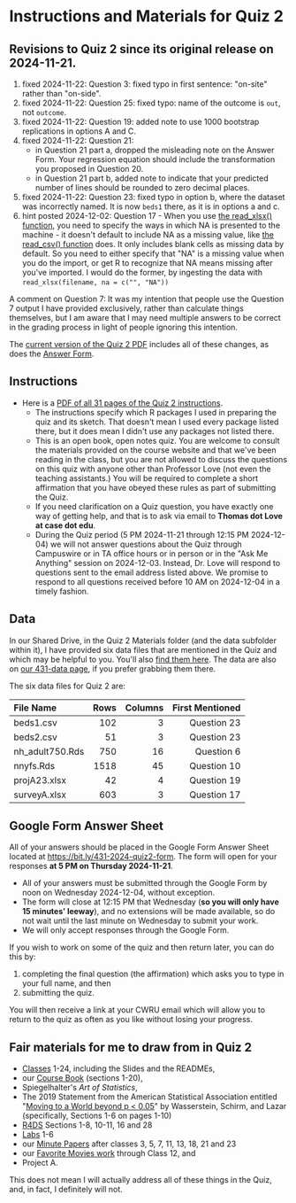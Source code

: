 # Instructions and Materials for Quiz 2

## Revisions to Quiz 2 since its original release on 2024-11-21.

1. fixed 2024-11-22: Question 3: fixed typo in first sentence: "on-site" rather than "on-side".
2. fixed 2024-11-22: Question 25: fixed typo: name of the outcome is `out`, not `outcome`.
3. fixed 2024-11-22: Question 19: added note to use 1000 bootstrap replications in options A and C.
4. fixed 2024-11-22: Question 21:
    - in Question 21 part a, dropped the misleading note on the Answer Form. Your regression equation should include the transformation you proposed in Question 20.
    - in Question 21 part b, added note to indicate that your predicted number of lines should be rounded to zero decimal places.
5. fixed 2024-11-22: Question 23: fixed typo in option b, where the dataset was incorrectly named. It is now `beds1` there, as it is in options a and c.
6. hint posted 2024-12-02: Question 17 - When you use [the read_xlsx() function](https://readxl.tidyverse.org/reference/read_excel.html), you need to specify the ways in which NA is presented to the machine - it doesn't default to include NA as a missing value, like [the read_csv() function](https://readr.tidyverse.org/reference/read_delim.html) does. It only includes blank cells as missing data by default. So you need to either specify that "NA" is a missing value when you do the import, or get R to recognize that NA means missing after you've imported. I would do the former, by ingesting the data with `read_xlsx(filename, na = c("", "NA"))`

A comment on Question 7: It was my intention that people use the Question 7 output I have provided exclusively, rather than calculate things themselves, but I am aware that I may need multiple answers to be correct in the grading process in light of people ignoring this intention.

The [current version of the Quiz 2 PDF](https://github.com/THOMASELOVE/431-quizzes-2024/blob/main/quiz2/431-2024-quiz2.pdf) includes all of these changes, as does the [Answer Form](https://bit.ly/431-2024-quiz2-form).

## Instructions

- Here is a [PDF of all 31 pages of the Quiz 2 instructions](https://github.com/THOMASELOVE/431-quizzes-2024/blob/main/quiz2/431-2024-quiz2.pdf). 
    - The instructions specify which R packages I used in preparing the quiz and its sketch. That doesn't mean I used every package listed there, but it does mean I didn't use any packages not listed there.
    - This is an open book, open notes quiz. You are welcome to consult the materials provided on the course website and that we've been reading in the class, but you are not allowed to discuss the questions on this quiz with anyone other than Professor Love (not even the teaching assistants.) You will be required to complete a short affirmation that you have obeyed these rules as part of submitting the Quiz.
    - If you need clarification on a Quiz question, you have exactly one way of getting help, and that is to ask via email to **Thomas dot Love at case dot edu**.
    - During the Quiz period (5 PM 2024-11-21 through 12:15 PM 2024-12-04) we will not answer questions about the Quiz through Campuswire or in TA office hours or in person or in the "Ask Me Anything" session on 2024-12-03. Instead, Dr. Love will respond to questions sent to the email address listed above. We promise to respond to all questions received before 10 AM on 2024-12-04 in a timely fashion.

## Data

In our Shared Drive, in the Quiz 2 Materials folder (and the data subfolder within it), I have provided six data files that are mentioned in the Quiz and which may be helpful to you. You'll also [find them here](https://github.com/THOMASELOVE/431-quizzes-2024/tree/main/quiz2/data). The data are also on [our 431-data page](https://github.com/THOMASELOVE/431-data), if you prefer grabbing them there.

The six data files for Quiz 2 are:

File Name | Rows | Columns | First Mentioned
:--------------- | ------: | -------: | -----:
beds1.csv | 102 | 3 | Question 23
beds2.csv | 51 | 3 | Question 23
nh_adult750.Rds | 750 | 16 | Question 6
nnyfs.Rds | 1518 | 45 | Question 10
projA23.xlsx | 42 | 4 | Question 19
surveyA.xlsx | 603 | 3 | Question 17

## Google Form Answer Sheet

All of your answers should be placed in the Google Form Answer Sheet located at <https://bit.ly/431-2024-quiz2-form>. The form will open for your responses **at 5 PM on Thursday 2024-11-21**.

- All of your answers must be submitted through the Google Form by noon on Wednesday 2024-12-04, without exception.
- The form will close at 12:15 PM that Wednesday (**so you will only have 15 minutes' leeway**), and no extensions will be made available, so do not wait until the last minute on Wednesday to submit your work.
- We will only accept responses through the Google Form.

If you wish to work on some of the quiz and then return later, you can do this by:

1. completing the final question (the affirmation) which asks you to type in your full name, and then
2. submitting the quiz.

You will then receive a link at your CWRU email which will allow you to return to the quiz as often as you like without losing your progress.
  
## Fair materials for me to draw from in Quiz 2

- [Classes](https://github.com/THOMASELOVE/431-classes-2024/tree/main) 1-24, including the Slides and the READMEs,
- our [Course Book](https://thomaselove.github.io/431-book/) (sections 1-20),
- Spiegelhalter's *Art of Statistics*,
- The 2019 Statement from the American Statistical Association entitled "[Moving to a World beyond p < 0.05](https://amstat.tandfonline.com/doi/full/10.1080/00031305.2019.1583913)" by Wasserstein, Schirm, and Lazar (specifically, Sections 1-6 on pages 1-10)
- [R4DS](https://r4ds.hadley.nz/) Sections 1-8, 10-11, 16 and 28 
- [Labs](https://github.com/THOMASELOVE/431-labs-2024/blob/main/README.md) 1-6
- our [Minute Papers](https://github.com/THOMASELOVE/431-minute-2024) after classes 3, 5, 7, 11, 13, 18, 21 and 23
- our [Favorite Movies work](https://github.com/THOMASELOVE/431-classes-2024/tree/main/movies) through Class 12, and
- Project A.

This does not mean I will actually address all of these things in the Quiz, and, in fact, I definitely will not.
